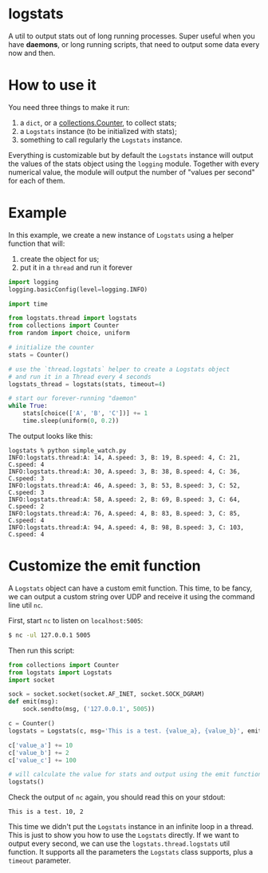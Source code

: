 # logstats

A util to output stats out of long running processes. Super useful when you have **daemons**, or long running scripts, that need to output some data every now and then.


# How to use it

You need three things to make it run:
 1. a `dict`, or a [collections.Counter](https://docs.python.org/2/library/collections.html#collections.Counter), to collect stats;
 2. a `Logstats` instance (to be initialized with stats);
 3. something to call regularly the `Logstats` instance.

Everything is customizable but by default the `Logstats` instance will output the values of the stats object using the `logging` module. Together with every numerical value, the module will output the number of "values per second" for each of them.


# Example
In this example, we create a new instance of `Logstats` using a helper function that will:
 1. create the object for us;
 2. put it in a `thread` and run it forever

```python
import logging
logging.basicConfig(level=logging.INFO)

import time

from logstats.thread import logstats
from collections import Counter
from random import choice, uniform

# initialize the counter
stats = Counter()

# use the `thread.logstats` helper to create a Logstats object
# and run it in a Thread every 4 seconds
logstats_thread = logstats(stats, timeout=4)

# start our forever-running "daemon"
while True:
    stats[choice(['A', 'B', 'C'])] += 1
    time.sleep(uniform(0, 0.2))
```


The output looks like this:

```
logstats % python simple_watch.py
INFO:logstats.thread:A: 14, A.speed: 3, B: 19, B.speed: 4, C: 21, C.speed: 4
INFO:logstats.thread:A: 30, A.speed: 3, B: 38, B.speed: 4, C: 36, C.speed: 3
INFO:logstats.thread:A: 46, A.speed: 3, B: 53, B.speed: 3, C: 52, C.speed: 3
INFO:logstats.thread:A: 58, A.speed: 2, B: 69, B.speed: 3, C: 64, C.speed: 2
INFO:logstats.thread:A: 76, A.speed: 4, B: 83, B.speed: 3, C: 85, C.speed: 4
INFO:logstats.thread:A: 94, A.speed: 4, B: 98, B.speed: 3, C: 103, C.speed: 4
```

# Customize the emit function
A `Logstats` object can have a custom emit function. This time, to be fancy, we can output a custom string over UDP and receive it using the command line util `nc`.

First, start `nc` to listen on `localhost:5005`:
```bash
$ nc -ul 127.0.0.1 5005
```

Then run this script:

```python
from collections import Counter
from logstats import Logstats
import socket

sock = socket.socket(socket.AF_INET, socket.SOCK_DGRAM)
def emit(msg):
    sock.sendto(msg, ('127.0.0.1', 5005))

c = Counter()
logstats = Logstats(c, msg='This is a test. {value_a}, {value_b}', emit_func=emit)

c['value_a'] += 10
c['value_b'] += 2
c['value_c'] += 100

# will calculate the value for stats and output using the emit function
logstats()
```

Check the output of `nc` again, you should read this on your stdout:
```
This is a test. 10, 2
```

This time we didn't put the `Logstats` instance in an infinite loop in a thread. This is just to show you how to use the `Logstats` directly. If we want to output every second, we can use the `logstats.thread.logstats` util function. It supports all the parameters the `Logstats` class supports, plus a `timeout` parameter.
